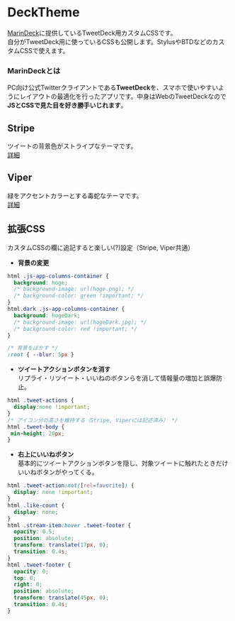 # DeckTheme
[MarinDeck](https://hisubway.online/marindeck/)に提供しているTweetDeck用カスタムCSSです。<br>
自分がTweetDeck用に使っているCSSも公開します。StylusやBTDなどのカスタムCSSで使えます。<br>

### MarinDeckとは
PC向け公式Twitterクライアントである**TweetDeck**を、スマホで使いやすいようにレイアウトの最適化を行ったアプリです。中身はWebのTweetDeckなので**JSとCSSで見た目を好き勝手いじれます**。

## Stripe
ツイートの背景色がストライプなテーマです。<br>
[詳細](https://github.com/nabetako21/DeckTheme/blob/main/Stripe/Stripe.md)

## Viper
緑をアクセントカラーとする毒蛇なテーマです。<br>
[詳細](https://github.com/nabetako21/DeckTheme/blob/main/Viper/Viper.md)

## 拡張CSS
カスタムCSSの欄に追記すると楽しい(?)設定（Stripe, Viper共通）<br>

* **背景の変更**
```CSS
html .js-app-columns-container {
  background: hoge;
  /* background-image: url(hoge.png); */
  /* background-color: green !important; */
}
html.dark .js-app-columns-container {
  background: hogeDark;
  /* background-image: url(hogeDark.jpg); */
  /* background-color: red !important; */
}
```
```CSS
/* 背景をぼかす */
:root { --blur: 5px }
```

* **ツイートアクションボタンを消す**<br>
リプライ・リツイート・いいねのボタンらを消して情報量の増加と誤爆防止。<br>
```CSS
html .tweet-actions {
  display:none !important;
}
/* アイコン分の高さを維持する（Stripe, Viperには記述済み） */
html .tweet-body {
 min-height: 20px;
}
```

* **右上にいいねボタン**<br>
基本的にツイートアクションボタンを隠し、対象ツイートに触れたときだけいいねボタンがやってくる。<br>
```CSS
html .tweet-action:not([rel=favorite]) {
  display: none !important;
}
html .like-count {
  display: none;
}
html .stream-item:hover .tweet-footer {
  opacity: 0.5;
  position: absolute;
  transform: translate(17px, 0);
  transition: 0.4s;
}
html .tweet-footer {
  opacity: 0;
  top: 0;
  right: 0;
  position: absolute;
  transform: translate(45px, 0);
  transition: 0.4s;
}
```
